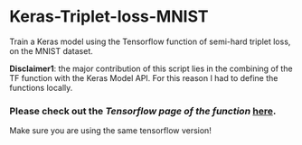 # Keras-Triplet-loss-MNIST
Train a Keras model using the Tensorflow function of semi-hard triplet loss, on the MNIST dataset.

**Disclaimer1**: the major contribution of this script lies in the combining of the TF function with the Keras Model API. For this reason I had to define the functions locally.

### Please check out the *Tensorflow page of the function* [here](https://www.tensorflow.org/api_docs/python/tf/contrib/losses/metric_learning/triplet_semihard_loss).
Make sure you are using the same tensorflow version!

